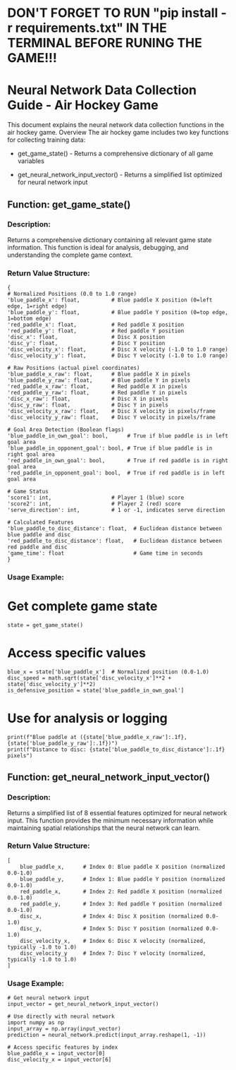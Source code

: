 
# DON'T FORGET TO RUN "pip install -r requirements.txt" IN THE TERMINAL BEFORE RUNING THE GAME!!!


# Neural Network Data Collection Guide - Air Hockey Game
This document explains the neural network data collection functions in the air hockey game.
Overview
The air hockey game includes two key functions for collecting training data:


* get_game_state() - Returns a comprehensive dictionary of all game variables


* get_neural_network_input_vector() - Returns a simplified list optimized for neural network input

## Function: get_game_state()

### Description:

Returns a comprehensive dictionary containing all relevant game state information. This function is ideal for analysis, debugging, and understanding the complete game context.

### Return Value Structure:

    {
    # Normalized Positions (0.0 to 1.0 range)
    'blue_paddle_x': float,          # Blue paddle X position (0=left edge, 1=right edge)
    'blue_paddle_y': float,          # Blue paddle Y position (0=top edge, 1=bottom edge)
    'red_paddle_x': float,           # Red paddle X position
    'red_paddle_y': float,           # Red paddle Y position
    'disc_x': float,                 # Disc X position
    'disc_y': float,                 # Disc Y position
    'disc_velocity_x': float,        # Disc X velocity (-1.0 to 1.0 range)
    'disc_velocity_y': float,        # Disc Y velocity (-1.0 to 1.0 range)
    
    # Raw Positions (actual pixel coordinates)
    'blue_paddle_x_raw': float,      # Blue paddle X in pixels
    'blue_paddle_y_raw': float,      # Blue paddle Y in pixels
    'red_paddle_x_raw': float,       # Red paddle X in pixels
    'red_paddle_y_raw': float,       # Red paddle Y in pixels
    'disc_x_raw': float,             # Disc X in pixels
    'disc_y_raw': float,             # Disc Y in pixels
    'disc_velocity_x_raw': float,    # Disc X velocity in pixels/frame
    'disc_velocity_y_raw': float,    # Disc Y velocity in pixels/frame
    
    # Goal Area Detection (Boolean flags)
    'blue_paddle_in_own_goal': bool,      # True if blue paddle is in left goal area
    'blue_paddle_in_opponent_goal': bool, # True if blue paddle is in right goal area
    'red_paddle_in_own_goal': bool,       # True if red paddle is in right goal area
    'red_paddle_in_opponent_goal': bool,  # True if red paddle is in left goal area
    
    # Game Status
    'score1': int,                   # Player 1 (blue) score
    'score2': int,                   # Player 2 (red) score
    'serve_direction': int,          # 1 or -1, indicates serve direction
    
    # Calculated Features
    'blue_paddle_to_disc_distance': float,  # Euclidean distance between blue paddle and disc
    'red_paddle_to_disc_distance': float,   # Euclidean distance between red paddle and disc
    'game_time': float                      # Game time in seconds
    }

### Usage Example:

# Get complete game state

    state = get_game_state()

# Access specific values


    blue_x = state['blue_paddle_x']  # Normalized position (0.0-1.0)
    disc_speed = math.sqrt(state['disc_velocity_x']**2 + state['disc_velocity_y']**2)
    is_defensive_position = state['blue_paddle_in_own_goal']


# Use for analysis or logging


    print(f"Blue paddle at ({state['blue_paddle_x_raw']:.1f}, {state['blue_paddle_y_raw']:.1f})")
    print(f"Distance to disc: {state['blue_paddle_to_disc_distance']:.1f} pixels")

## Function: get_neural_network_input_vector()

### Description:
Returns a simplified list of 8 essential features optimized for neural network input. This function provides the minimum necessary information while maintaining spatial relationships that the neural network can learn.

### Return Value Structure:

    [
        blue_paddle_x,      # Index 0: Blue paddle X position (normalized 0.0-1.0)
        blue_paddle_y,      # Index 1: Blue paddle Y position (normalized 0.0-1.0)
        red_paddle_x,       # Index 2: Red paddle X position (normalized 0.0-1.0)
        red_paddle_y,       # Index 3: Red paddle Y position (normalized 0.0-1.0)
        disc_x,             # Index 4: Disc X position (normalized 0.0-1.0)
        disc_y,             # Index 5: Disc Y position (normalized 0.0-1.0)
        disc_velocity_x,    # Index 6: Disc X velocity (normalized, typically -1.0 to 1.0)
        disc_velocity_y     # Index 7: Disc Y velocity (normalized, typically -1.0 to 1.0)
    ]

### Usage Example:

    # Get neural network input
    input_vector = get_neural_network_input_vector()

    # Use directly with neural network
    import numpy as np
    input_array = np.array(input_vector)
    prediction = neural_network.predict(input_array.reshape(1, -1))

    # Access specific features by index
    blue_paddle_x = input_vector[0]
    disc_velocity_x = input_vector[6]